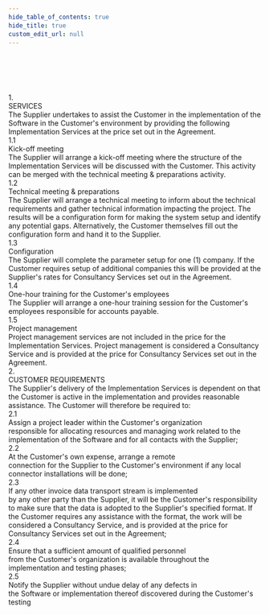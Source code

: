 ```yaml
---
hide_table_of_contents: true
hide_title: true
custom_edit_url: null
---
```

<div class="agreement-doc-sans">
<br/><br/>

![SignUp Software](./../img/none-pixel.png)

<div class="paragraph-medium">
1.<div class="paragraph-text">SERVICES</div>
</div>
<div class="paragraph-indent">
The Supplier undertakes to assist the Customer in the
implementation of the Software in the Customer's
environment by providing the following Implementation
Services at the price set out in the Agreement.
</div>
<div class="paragraph">
1.1<div class="paragraph-text">Kick-off meeting</div>
</div>
<div class="paragraph-indent">
The Supplier will arrange a kick-off meeting where the
structure of the Implementation Services will be discussed
with the Customer. This activity can be merged with the
technical meeting & preparations activity.
</div>
<div class="paragraph">
1.2<div class="paragraph-text">Technical meeting & preparations</div>
</div>
<div class="paragraph-indent">
The Supplier will arrange a technical meeting to inform
about the technical requirements and gather technical
information impacting the project. The results will be a
configuration form for making the system setup and
identify any potential gaps. Alternatively, the Customer
themselves fill out the configuration form and hand it to
the Supplier.
</div>
<div class="paragraph">
1.3<div class="paragraph-text">Configuration</div>
</div>
<div class="paragraph-indent">
The Supplier will complete the parameter setup for one
(1) company. If the Customer requires setup of additional
companies this will be provided at the Supplier's rates for
Consultancy Services set out in the Agreement.
</div>
<div class="paragraph">
1.4<div class="paragraph-text">One-hour training for the Customer's employees</div>
</div>
<div class="paragraph-indent">
The Supplier will arrange a one-hour training session for
the Customer's employees responsible for accounts
payable.
</div>
<div class="paragraph">
1.5<div class="paragraph-text">Project management</div>
</div>
<div class="paragraph-indent">
Project management services are not included in the price
for the Implementation Services. Project management is
considered a Consultancy Service and is provided at the
price for Consultancy Services set out in the Agreement.
</div>
<div class="paragraph-medium">
2.<div class="paragraph-text">CUSTOMER REQUIREMENTS</div>
</div>
<div class="paragraph-indent">
The Supplier's delivery of the Implementation Services is
dependent on that the Customer is active in the
implementation and provides reasonable assistance. The
Customer will therefore be required to:
</div>
<div class="paragraph">
2.1<div class="paragraph-text">Assign a project leader within the Customer's organization</div>
</div>
<div class="paragraph-indent">
responsible for allocating resources and managing work
related to the implementation of the Software and for all
contacts with the Supplier;
</div>
<div class="paragraph">
2.2<div class="paragraph-text">At the Customer's own expense, arrange a remote</div>
</div>
<div class="paragraph-indent">
connection
for
the
Supplier
to
the
Customer's
environment if any local connector installations will be
done;
</div>
<div class="paragraph">
2.3<div class="paragraph-text">If any other invoice data transport stream is implemented</div>
</div>
<div class="paragraph-indent">
by any other party than the Supplier, it will be the
Customer's responsibility to make sure that the data is
adopted to the Supplier's specified format. If the
Customer requires any assistance with the format, the
work will be considered a Consultancy Service, and is
provided at the price for Consultancy Services set out in
the Agreement;
</div>
<div class="paragraph">
2.4<div class="paragraph-text">Ensure that a sufficient amount of qualified personnel</div>
</div>
<div class="paragraph-indent">
from the Customer's organization is available throughout
the implementation and testing phases;
</div>
<div class="paragraph">
2.5<div class="paragraph-text">Notify the Supplier without undue delay of any defects in</div>
</div>
<div class="paragraph-indent">
the Software or implementation thereof discovered
during the Customer's testing
</div>
</div>
